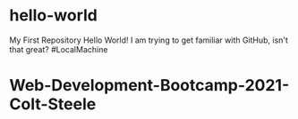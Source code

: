 # hello-world
My First Repository
Hello World!
I am trying to get familiar with GitHub, isn't that great?
#LocalMachine
# Web-Development-Bootcamp-2021-Colt-Steele
